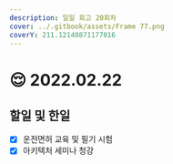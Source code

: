 ```yaml
---
description: 일일 회고 20회차
cover: ../.gitbook/assets/Frame 77.png
coverY: 211.12140871177016
---
```


# 😌 2022.02.22

## 할일 및 한일

* [x] 운전면허 교육 및 필기 시험
* [x] 아키텍처 세미나 청강
